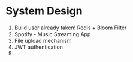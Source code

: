 # System Design

1. Build user already taken! Redis + Bloom Filter
2. Spotify - Music Streaming App
3. File upload mechanism
4. JWT authentication
5.
